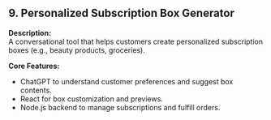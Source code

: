
## 9. Personalized Subscription Box Generator

**Description:**  
A conversational tool that helps customers create personalized subscription boxes (e.g., beauty products, groceries).

**Core Features:**  
- ChatGPT to understand customer preferences and suggest box contents.  
- React for box customization and previews.  
- Node.js backend to manage subscriptions and fulfill orders.
